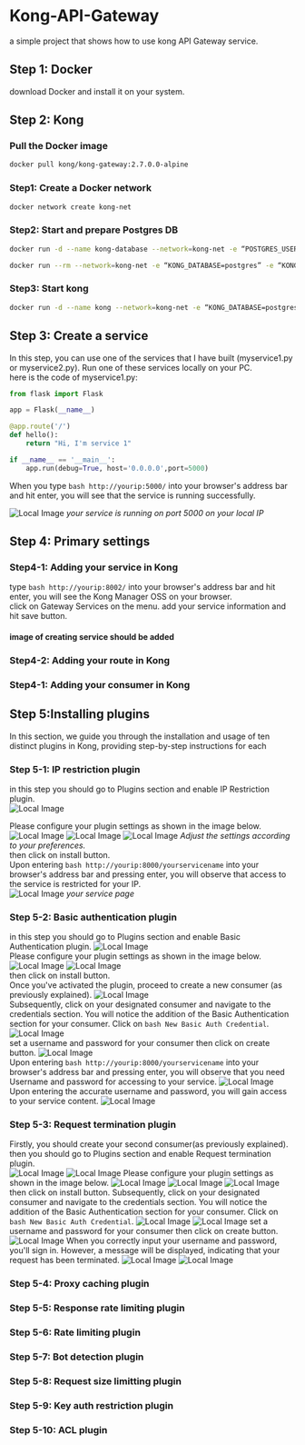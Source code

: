 # Kong-API-Gateway
 a simple project that shows how to use kong API Gateway service.
## Step 1: Docker
download Docker and install it on your system.
## Step 2: Kong

### Pull the Docker image  

```bash  
docker pull kong/kong-gateway:2.7.0.0-alpine
```  


### Step1: Create a Docker network

```bash
docker network create kong-net
```  

### Step2: Start and prepare Postgres DB

```bash  
docker run -d --name kong-database --network=kong-net -e “POSTGRES_USER=kong” -e “POSTGRES_DB=kong” -e “POSTGRES_PASSWORD=kong” -p 5432:5432 postgres:9.6
```   

```bash
docker run --rm --network=kong-net -e “KONG_DATABASE=postgres” -e “KONG_PG_HOST=kong-database” -e “KONG_PG_PASSWORD=kong” kong:latest kong migrations bootstrap
```   

### Step3: Start kong

```bash 
docker run -d --name kong --network=kong-net -e “KONG_DATABASE=postgres” -e “KONG_PG_HOST=kong-database” -e “KONG_PG_PASSWORD=kong” -e “KONG_PROXY_ACCESS_LOG=/dev/stdout” -e “KONG_ADMIN_ACCESS_LOG=/dev/stdout” -e “KONG_PROXY_ERROR_LOG=/dev/stderr” -e “KONG_ADMIN_ERROR_LOG=/dev/stderr” -e “KONG_ADMIN_LISTEN=0.0.0.0:8001, 0.0.0.0:8444 ssl” -p 8000:8000 -p 8443:8443 -p 8001:8001 -p 8444:8444 -p 8002:8002 kong:latest
```    
## Step 3: Create a service
In this step, you can use one of the services that I have built (myservice1.py or myservice2.py). Run one of these services locally on your PC.  
here is the code of myservice1.py:
```python
from flask import Flask

app = Flask(__name__)

@app.route('/')
def hello():
    return "Hi, I'm service 1"

if __name__ == '__main__':
    app.run(debug=True, host='0.0.0.0',port=5000)

```
When you type ```bash http://yourip:5000/``` into your browser's address bar and hit enter, you will see that the service is running successfully.
  
  
![Local Image](/images/IP-restriction/service-runnig.JPG)
*your service is running on port 5000 on your local IP*
## Step 4: Primary settings
### Step4-1: Adding your service in Kong
 type ```bash http://yourip:8002/``` into your browser's address bar and hit enter, you will see the Kong Manager OSS on your browser.  
 click on Gateway Services on the menu.
 add your service information and hit save button.  
 
 #### image of creating service should be added 
 
 ### Step4-2: Adding your route in Kong
 
 ### Step4-1: Adding your consumer in Kong
 
 
## Step 5:Installing plugins
In this section, we guide you through the installation and usage of ten distinct plugins in Kong, providing step-by-step instructions for each
### Step 5-1: IP restriction plugin
in this step you should go to Plugins section and enable IP Restriction plugin.    
![Local Image](/images/IP-restriction/1.JPG)  

Please configure your plugin settings as shown in the image below.  
![Local Image](/images/IP-restriction/2.JPG) 
![Local Image](/images/IP-restriction/3.JPG) 
![Local Image](/images/IP-restriction/4.JPG)
*Adjust the settings according to your preferences.*  
then click on install button.  
Upon entering ```bash http://yourip:8000/yourservicename``` into your browser's address bar and pressing enter, you will observe that access to the service is restricted for your IP.   
![Local Image](/images/IP-restriction/5.JPG)
*your service page* 
### Step 5-2: Basic authentication plugin
in this step you should go to Plugins section and enable Basic Authentication plugin.
![Local Image](/images/Basic-authentication/1.JPG)  
Please configure your plugin settings as shown in the image below.  
![Local Image](/images/Basic-authentication/2.JPG) 
![Local Image](/images/Basic-authentication/3.JPG)  
then click on install button.  
Once you've activated the plugin, proceed to create a new consumer (as previously explained).
![Local Image](/images/Basic-authentication/4.JPG)  
Subsequently, click on your designated consumer and navigate to the credentials section. You will notice the addition of the Basic Authentication section for your consumer. Click on ```bash New Basic Auth Credential```.
![Local Image](/images/Basic-authentication/5.JPG)  
set a username and password for your consumer then click on create button.
![Local Image](/images/Basic-authentication/6.JPG)  
Upon entering ```bash http://yourip:8000/yourservicename``` into your browser's address bar and pressing enter, you will observe that you need Username and password for accessing to your service.
![Local Image](/images/Basic-authentication/7.JPG)
Upon entering the accurate username and password, you will gain access to your service content.
![Local Image](/images/Basic-authentication/8.JPG)
### Step 5-3: Request termination plugin
Firstly, you should create your second consumer(as previously explained).
then you should go to Plugins section and enable Request termination plugin.  
![Local Image](/images/Request-termination/3.JPG) 
![Local Image](/images/Request-termination/4.JPG)
Please configure your plugin settings as shown in the image below.
![Local Image](/images/Request-termination/5.JPG)
![Local Image](/images/Request-termination/6.JPG)
![Local Image](/images/Request-termination/7.JPG)
then click on install button. 
Subsequently, click on your designated consumer and navigate to the credentials section. You will notice the addition of the Basic Authentication section for your consumer. Click on ```bash New Basic Auth Credential```.
![Local Image](/images/Request-termination/8.JPG)
![Local Image](/images/Request-termination/9.JPG)
set a username and password for your consumer then click on create button.
![Local Image](/images/Request-termination/10.JPG)
When you correctly input your username and password, you'll sign in. However, a message will be displayed, indicating that your request has been terminated.
![Local Image](/images/Request-termination/11.JPG)
![Local Image](/images/Request-termination/12.JPG)

### Step 5-4: Proxy caching plugin
### Step 5-5: Response rate limiting plugin
### Step 5-6: Rate limiting plugin
### Step 5-7: Bot detection plugin
### Step 5-8: Request size limitting plugin
### Step 5-9: Key auth restriction plugin
### Step 5-10: ACL plugin